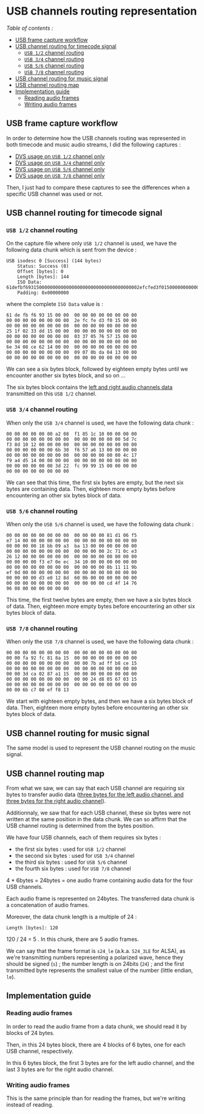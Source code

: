 # USB channels routing representation

*Table of contents :*

- [USB frame capture workflow](#usb-frame-capture-workflow)
- [USB channel routing for timecode signal](#usb-channel-routing-for-timecode-signal)
    - [`USB 1/2` channel routing](#usb-12-channel-routing)
    - [`USB 3/4` channel routing](#usb-34-channel-routing)
    - [`USB 5/6` channel routing](#usb-56-channel-routing)
    - [`USB 7/8` channel routing](#usb-78-channel-routing)
- [USB channel routing for music signal](#usb-channel-routing-for-music-signal)
- [USB channel routing map](#usb-channel-routing-map)
- [Implementation guide](#implementation-guide)
    - [Reading audio frames](#reading-audio-frames)
    - [Writing audio frames](#writing-audio-frames)

## USB frame capture workflow

In order to determine how the USB channels routing was represented in both
timecode and music audio streams, I did the following captures :

- [DVS usage on `USB 1/2` channel only](../left-and-right-audio-channels-representation/captures/usb12_lrinput_lroutput_23.2msbuffer_44100Hz.pcapng)
- [DVS usage on `USB 3/4` channel only](captures/usb34_lrinput_lroutput_23.2msbuffer_44100Hz.pcapng)
- [DVS usage on `USB 5/6` channel only](captures/usb56_lrinput_lroutput_23.2msbuffer_44100Hz.pcapng)
- [DVS usage on `USB 7/8` channel only](captures/usb78_lrinput_lroutput_23.2msbuffer_44100Hz.pcapng)

Then, I just had to compare these captures to see the differences when a
specific USB channel was used or not.

## USB channel routing for timecode signal

### `USB 1/2` channel routing

On the capture file where only `USB 1/2` channel is used, we have the following
data chunk which is sent from the device :

```
USB isodesc 0 [Success] (144 bytes)
    Status: Success (0)
    Offset [bytes]: 0
    Length [bytes]: 144
    ISO Data: 61defbf693150000000000000000000000000000000000002efcfed3f015000000000000…
    Padding: 0x00000000
```

where the complete `ISO Data` value is :

```
61 de fb f6 93 15 00 00  00 00 00 00 00 00 00 00
00 00 00 00 00 00 00 00  2e fc fe d3 f0 15 00 00
00 00 00 00 00 00 00 00  00 00 00 00 00 00 00 00
25 1f 02 33 dd 15 00 00  00 00 00 00 00 00 00 00
00 00 00 00 00 00 00 00  03 37 05 76 57 15 00 00
00 00 00 00 00 00 00 00  00 00 00 00 00 00 00 00
6e 34 08 ce 62 14 00 00  00 00 00 00 00 00 00 00
00 00 00 00 00 00 00 00  09 07 0b da 04 13 00 00
00 00 00 00 00 00 00 00  00 00 00 00 00 00 00 00
```

We can see a six bytes block, followed by eighteen empty bytes until we
encounter another six bytes block, and so on ...

The six bytes block contains the [left and right audio channels data](left-and-right-audio-channels-representation.md)
transmitted on this `USB 1/2` channel.

### `USB 3/4` channel routing

When only the `USB 3/4` channel is used, we have the following data chunk :

```
00 00 00 00 00 00 a2 08  f1 85 1c 10 00 00 00 00
00 00 00 00 00 00 00 00  00 00 00 00 00 00 5d 7c
f3 8d 10 12 00 00 00 00  00 00 00 00 00 00 00 00
00 00 00 00 00 00 6b 30  f6 57 a6 13 00 00 00 00
00 00 00 00 00 00 00 00  00 00 00 00 00 00 4c 17
f9 a4 d5 14 00 00 00 00  00 00 00 00 00 00 00 00
00 00 00 00 00 00 3d 22  fc 99 99 15 00 00 00 00
00 00 00 00 00 00 00 00
```

We can see that this time, the first six bytes are empty, but the next six
bytes are containing data. Then, eighteen more empty bytes before encountering
an other six bytes block of data.

### `USB 5/6` channel routing

When only the `USB 5/6` channel is used, we have the following data chunk :

```
00 00 00 00 00 00 00 00  00 00 00 00 81 d1 06 f5
e7 14 00 00 00 00 00 00  00 00 00 00 00 00 00 00
00 00 00 00 18 bb 09 a3  ba 13 00 00 00 00 00 00
00 00 00 00 00 00 00 00  00 00 00 00 2c 71 0c e3
26 12 00 00 00 00 00 00  00 00 00 00 00 00 00 00
00 00 00 00 f3 e7 0e ec  34 10 00 00 00 00 00 00
00 00 00 00 00 00 00 00  00 00 00 00 0b 11 11 9b
ef 0d 00 00 00 00 00 00  00 00 00 00 00 00 00 00
00 00 00 00 d3 e0 12 8d  60 0b 00 00 00 00 00 00
00 00 00 00 00 00 00 00  00 00 00 00 cd 4f 14 76
96 08 00 00 00 00 00 00
```

This time, the first twelve bytes are empty, then we have a six bytes block of
data. Then, eighteen more empty bytes before encountering an other six bytes
block of data.

### `USB 7/8` channel routing

When only the `USB 7/8` channel is used, we have the following data chunk :

```
00 00 00 00 00 00 00 00  00 00 00 00 00 00 00 00
00 00 fa 92 fc 81 8a 15  00 00 00 00 00 00 00 00
00 00 00 00 00 00 00 00  00 00 7b ad ff b8 ce 15
00 00 00 00 00 00 00 00  00 00 00 00 00 00 00 00
00 00 3d ca 02 87 a1 15  00 00 00 00 00 00 00 00
00 00 00 00 00 00 00 00  00 00 24 d8 05 67 03 15
00 00 00 00 00 00 00 00  00 00 00 00 00 00 00 00
00 00 6b c7 08 ef f8 13
```

We start with eighteen empty bytes, and then we have a six bytes block of data.
Then, eighteen more empty bytes before encountering an other six bytes block of
data.

## USB channel routing for music signal

The same model is used to represent the USB channel routing on the music signal.

## USB channel routing map

From what we saw, we can say that each USB channel are requiring six bytes to
transfer audio data ([three bytes for the left audio channel, and three bytes
for the right audio channel](left-and-right-audio-channels-representation.md)).

Additionnaly, we saw that for each USB channel, these six bytes were not
written at the same position in the data chunk. We can so affirm that the USB
channel routing is determined from the bytes position.

We have four USB channels, each of them requires six bytes : 

- the first six bytes : used for `USB 1/2` channel
- the second six bytes : used for `USB 3/4` channel
- the third six bytes : used for `USB 5/6` channel
- the fourth six bytes : used for `USB 7/8` channel

4 * 6bytes = 24bytes = one audio frame containing audio data for the four USB
channels.

Each audio frame is represented on 24bytes. The transferred data chunk is a
concatenation of audio frames.

Moreover, the data chunk length is a multiple of 24 : 

```
Length [bytes]: 120
```

120 / 24 = 5 . In this chunk, there are 5 audio frames.

We can say that the frame format is `s24_le` (a.k.a. `S24_3LE` for ALSA), as
we're transmitting numbers representing a polarized wave, hence they should be
signed (`s`) ; the number length is on 24bits (`24`) ; and the first transmitted
byte represents the smallest value of the number (little endian, `le`).

## Implementation guide

### Reading audio frames

In order to read the audio frame from a data chunk, we should read it by blocks
of 24 bytes.

Then, in this 24 bytes block, there are 4 blocks of 6 bytes, one for each USB
channel, respectively.

In this 6 bytes block, the first 3 bytes are for the left audio channel, and the
last 3 bytes are for the right audio channel.

### Writing audio frames

This is the same principle than for reading the frames, but we're writing
instead of reading.
